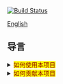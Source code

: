 [![Build Status](https://travis-ci.com/ptrtonull-workshop/PianYuan.svg?branch=master)](https://travis-ci.com/ptrtonull-workshop/PianYuan)

[English](./README-EN.md)

## 导言
<details>
<summary><mark><font color=darkred>如何使用本项目</font></mark></summary>

## 环境准备
- MySql ：8.0.17
- Python3：3.7.4
- pip：lastest
- vscode：lastest
- vscode的python插件：lastest

后面的是推荐版本，符合要求的其它版本也可，只不过没有进行测试

## 初始化
打开vscode，新建一个终端，执行
```git
git clone https://github.com/ptrtonull-workshop/PianYuan.git
cd ./PianYuan
pip install -r requirements.txt
```
来克隆本项目并且按照本项目需要的第三方包

注意，请确保`./vscode/settings.json`里的路径与你电脑内的`python`路径一致,本项目采用的是`python 3.7.4`

## 测试
执行
```python
python main.py first last -G hostname username password
```
后，程序会自动写入数据到数据库，其中
- first：爬取[电影大全](http://pianyuan.la/mv?order=score)的开始页
- last：爬取[电影大全](http://pianyuan.la/mv?order=score)的终止页
- hostname:数据库地址
- username:用户名
- password:用户名密码，为空的时候可以不填

登录数据库后使用
```sql
use pianyuan;
select *from film
```
可查看爬虫爬到的[此处](http://pianyuan.la/mv?order=score)的一部分电影

</details>

<details>
<summary><mark><font color=darkred>如何贡献本项目</font></mark></summary>

## 问题的开端
你有以下几种方式参与本项目：
- 直接在本仓库创建暂时分支，通过pull request 来合并代码
- fork 本项目，通过pull request来合并代码
- 提issue，由仓库管理员来改进
### 创建分支
如果你是仓库管理员，拥有直接读写仓库的权限，那么当你有一个改进时，请在[issue](https://github.com/ptrtonull-workshop/PianYuan/issues)提供一个详细的记录，你可以标记这是一个`bug`或者`feature`，并写下具体的描述。
接下来，我将为您示范在此情况下如何修正一个bug：
#### 克隆或更新仓库代码
执行
```git
git clone https://github.com/ptrtonull-workshop/PianYuan.git
cd ./pianyuan
```
来克隆本仓库的`dev`分支代码，通常情况下，这个分支的代码是最新的，当然，如果你以前已经克隆过了，那就请您更新一次您的代码，使您的代码保持最新。
#### 新建bug分支
在GitHub [issue](https://github.com/ptrtonull-workshop/PianYuan/issues)上提交一个`issue`, 记录下bug的情况，记下`issue`的号码，例如您新建了一个编号为#1的`issue`:
使用
```git
git branch bug#1
git checkout bug#1
```
从`dev`分支创立并切换到一个bug分支来修复这个bug，#后的号码为`issue`的号码，在这个分支中进行bug的修复。
#### 检查代码
在本地文件夹中执行
```python
python main.py 1 1 -G hostname username password
```
后，程序会自动写入数据到数据库，来测试你的代码的功能是否正常

其中
- hostname:数据库地址
- username:用户名
- password:用户名密码，为空的时候可以不填

在本地项目文件夹中执行
```pip
black main.py
flake8  --ignore E501  main.py
```
来规范你的python代码，以符合flake8的规范。再使用flake8确认`main.py`中的语法错误和书写规范，如有不符合`flake`规范，提交的代码将无法通过`CI`的检查
在这条语句中，`E501`的意思是：你最多只能在一行中写79个字符，这个规定过于苛刻，故我们将它删除了
```
E501: E501 line too long (81 > 79 characters)
```
#### 提交
修复完毕后，commit此次修改
完毕后，执行
```git
git push origin bug#1
```
来推送该分支到Github。切换到Github，我们再将`bug#1` 通过`pull request`与`dev`分支合并，在这个过程中，我们的CI会检查代码。

等待合并完成之后，我们在本地执行
```git
git push origin :bug#1
```
来远程删除在Github上的多余的分支
</details>
